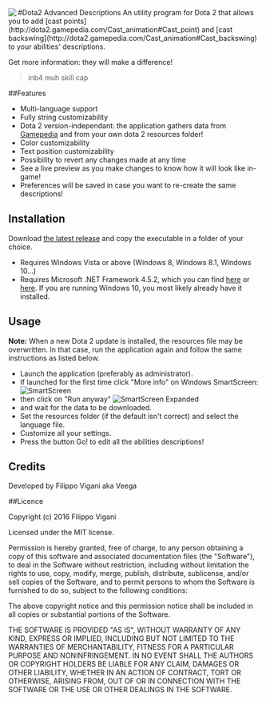 <img src="https://cloud.githubusercontent.com/assets/8075379/12530591/5ee3a7fc-c1e3-11e5-8087-39fe492901b6.png" align="left" />
#Dota2 Advanced Descriptions
An utility program for Dota 2 that allows you to add [cast points](http://dota2.gamepedia.com/Cast_animation#Cast_point) and [cast backswing](http://dota2.gamepedia.com/Cast_animation#Cast_backswing) to your abilities' descriptions.

Get more information: they will make a difference!
>inb4 muh skill cap

##Features
 - Multi-language support
 - Fully string customizability
 - Dota 2 version-independant: the application gathers data from [Gamepedia](http://dota2.gamepedia.com/Cast_animation) and from your own dota 2 resources folder!
 - Color customizability
 - Text position customizability
 - Possibility to revert any changes made at any time
 - See a live preview as you make changes to know how it will look like in-game!
 - Preferences will be saved in case you want to re-create the same descriptions!

## Installation

Download  [the latest release](https://github.com/VeegaP/Dota2AdvancedDescriptions/releases) and copy the executable in a folder of your choice.

- Requires Windows Vista or above (Windows 8, Windows 8.1, Windows 10...)
- Requires Microsoft .NET Framework 4.5.2, which you can find [here](https://www.microsoft.com/en-us/download/details.aspx?id=42643) or [here](https://www.microsoft.com/en-us/download/details.aspx?id=42642). If you are running Windows 10, you most likely already have it installed.

## Usage

**Note:** When a new Dota 2 update is installed, the resources file may be overwritten. In that case, run the application again and follow the same instructions as listed below.
- Launch the application (preferably as administrator).
- If launched for the first time click "More info" on Windows SmartScreen:
![SmartScreen](https://cloud.githubusercontent.com/assets/8075379/12527639/6dda6c46-c17f-11e5-8e8c-7fbd0ab29990.png)
- then click on "Run anyway"
![SmartScreen Expanded](https://cloud.githubusercontent.com/assets/8075379/12527640/6df875b0-c17f-11e5-9856-1ff005c6f76d.png)
- and wait for the data to be downloaded.
- Set the resources folder (if the default isn't correct) and select the language file.
- Customize all your settings.
- Press the button Go! to edit all the abilities descriptions!


## Credits

Developed by Filippo Vigani aka Veega

##Licence

Copyright (c) 2016 Filippo Vigani

Licensed under the MIT license.

Permission is hereby granted, free of charge, to any person obtaining a copy
of this software and associated documentation files (the "Software"), to deal
in the Software without restriction, including without limitation the rights
to use, copy, modify, merge, publish, distribute, sublicense, and/or sell
copies of the Software, and to permit persons to whom the Software is
furnished to do so, subject to the following conditions:

The above copyright notice and this permission notice shall be included in all
copies or substantial portions of the Software.

THE SOFTWARE IS PROVIDED "AS IS", WITHOUT WARRANTY OF ANY KIND, EXPRESS OR
IMPLIED, INCLUDING BUT NOT LIMITED TO THE WARRANTIES OF MERCHANTABILITY,
FITNESS FOR A PARTICULAR PURPOSE AND NONINFRINGEMENT. IN NO EVENT SHALL THE
AUTHORS OR COPYRIGHT HOLDERS BE LIABLE FOR ANY CLAIM, DAMAGES OR OTHER
LIABILITY, WHETHER IN AN ACTION OF CONTRACT, TORT OR OTHERWISE, ARISING FROM,
OUT OF OR IN CONNECTION WITH THE SOFTWARE OR THE USE OR OTHER DEALINGS IN THE
SOFTWARE.
